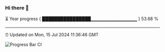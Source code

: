 ### Hi there 👋

⏳ Year progress { ████████████████▁▁▁▁▁▁▁▁▁▁▁▁▁▁ } 53.68 %

---

⏰ Updated on Mon, 15 Jul 2024 11:36:46 GMT

![Progress Bar CI](https://github.com/IshwaranRudhara/GIT-ACTION/workflows/Progress%20Bar%20CI/badge.svg)
